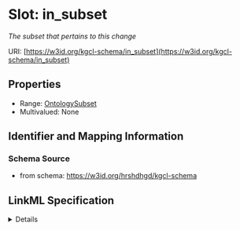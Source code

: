 # Slot: in_subset
_The subset that pertains to this change_


URI: [https://w3id.org/kgcl-schema/in_subset](https://w3id.org/kgcl-schema/in_subset)



<!-- no inheritance hierarchy -->




## Properties

* Range: [OntologySubset](OntologySubset.md)
* Multivalued: None







## Identifier and Mapping Information







### Schema Source


* from schema: https://w3id.org/hrshdhgd/kgcl-schema




## LinkML Specification

<details>
```yaml
name: in subset
description: The subset that pertains to this change
from_schema: https://w3id.org/hrshdhgd/kgcl-schema
rank: 1000
alias: in_subset
domain_of:
- subset membership change
range: ontology subset

```
</details>